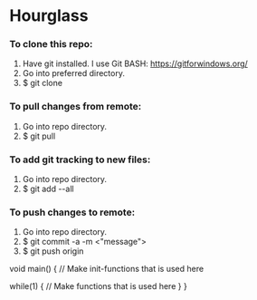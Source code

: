 # Hourglass

### To clone this repo:
1. Have git installed. I use Git BASH: https://gitforwindows.org/
2. Go into preferred directory. 
3. $ git clone <URL>

### To pull changes from remote:
1. Go into repo directory.
2. $ git pull

### To add git tracking to new files:
1. Go into repo directory.
2. $ git add --all

### To push changes to remote:
1. Go into repo directory.
2. $ git commit -a -m <"message">
3. $ git push origin <branch>


void main() {
  // Make init-functions that is used here
  
  while(1) {
    // Make functions that is used here
  }
}
